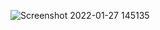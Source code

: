 ![Screenshot 2022-01-27 145135](https://user-images.githubusercontent.com/100924535/185983752-8bcc94a6-e5ff-4880-9c59-0dcde29d3d3b.png)
